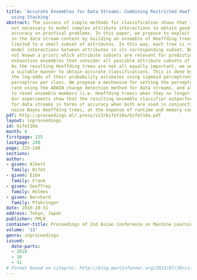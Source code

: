 ```yaml
---
title: 'Accurate Ensembles for Data Streams: Combining Restricted Hoeffding Trees
  using Stacking'
abstract: The success of simple methods for classification shows that is is often
  not necessary to model complex attribute interactions to obtain good classification
  accuracy on practical problems. In this paper, we propose to exploit this phenomenon
  in the data stream context by building an ensemble of Hoeffding trees that are each
  limited to a small subset of attributes. In this way, each tree is restricted to
  model interactions between attributes in its corresponding subset. Because it is
  not known a priori which attribute subsets are relevant for prediction, we build
  exhaustive ensembles that consider all possible attribute subsets of a given size.
  As the resulting Hoeffding trees are not all equally important, we weigh them in
  a suitable manner to obtain accurate classifications. This is done by combining
  the log-odds of their probability estimates using sigmoid perceptrons, with one
  perceptron per class. We propose a mechanism for setting the perceptrons’ learning
  rate using the ADWIN change detection method for data streams, and also use ADWIN
  to reset ensemble members (i.e. Hoeffding trees) when they no longer perform well.
  Our experiments show that the resulting ensemble classifier outperforms bagging
  for data streams in terms of accuracy when both are used in conjunction with adaptive
  naive Bayes Hoeffding trees, at the expense of runtime and memory consumption.
pdf: http://proceedings.mlr.press/v13/bifet10a/bifet10a.pdf
layout: inproceedings
id: bifet10a
month: 0
firstpage: 225
lastpage: 240
page: 225-240
sections: 
author:
- given: Albert
  family: Bifet
- given: Eibe
  family: Frank
- given: Geoffrey
  family: Holmes
- given: Bernhard
  family: Pfahringer
date: 2010-10-31
address: Tokyo, Japan
publisher: PMLR
container-title: Proceedings of 2nd Asian Conference on Machine Learning
volume: '13'
genre: inproceedings
issued:
  date-parts:
  - 2010
  - 10
  - 31
# Format based on citeproc: http://blog.martinfenner.org/2013/07/30/citeproc-yaml-for-bibliographies/
---
```

